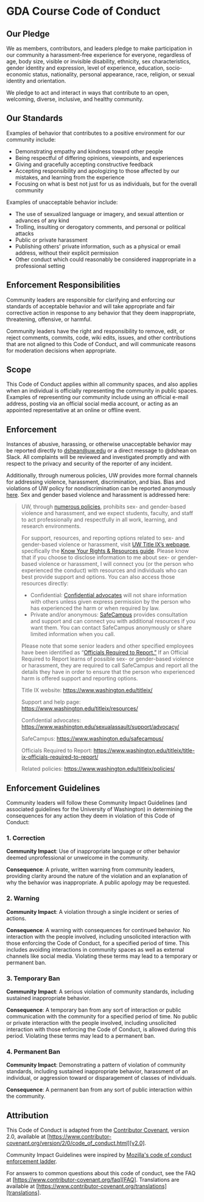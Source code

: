 # GDA Course Code of Conduct

## Our Pledge

We as members, contributors, and leaders pledge to make participation in our
community a harassment-free experience for everyone, regardless of age, body
size, visible or invisible disability, ethnicity, sex characteristics, gender
identity and expression, level of experience, education, socio-economic status, 
nationality, personal appearance, race, religion, or sexual identity
and orientation.

We pledge to act and interact in ways that contribute to an open, welcoming, 
diverse, inclusive, and healthy community.

## Our Standards

Examples of behavior that contributes to a positive environment for our
community include:

* Demonstrating empathy and kindness toward other people
* Being respectful of differing opinions, viewpoints, and experiences
* Giving and gracefully accepting constructive feedback
* Accepting responsibility and apologizing to those affected by our mistakes, 
  and learning from the experience
* Focusing on what is best not just for us as individuals, but for the
  overall community

Examples of unacceptable behavior include:

* The use of sexualized language or imagery, and sexual attention or
  advances of any kind
* Trolling, insulting or derogatory comments, and personal or political attacks
* Public or private harassment
* Publishing others' private information, such as a physical or email
  address, without their explicit permission
* Other conduct which could reasonably be considered inappropriate in a
  professional setting

## Enforcement Responsibilities

Community leaders are responsible for clarifying and enforcing our standards of
acceptable behavior and will take appropriate and fair corrective action in
response to any behavior that they deem inappropriate, threatening, offensive, 
or harmful.

Community leaders have the right and responsibility to remove, edit, or reject
comments, commits, code, wiki edits, issues, and other contributions that are
not aligned to this Code of Conduct, and will communicate reasons for moderation
decisions when appropriate.

## Scope

This Code of Conduct applies within all community spaces, and also applies when
an individual is officially representing the community in public spaces.
Examples of representing our community include using an official e-mail address, 
posting via an official social media account, or acting as an appointed
representative at an online or offline event.

## Enforcement

Instances of abusive, harassing, or otherwise unacceptable behavior may be 
reported directly to dshean@uw.edu or a direct message to @dshean on Slack. 
All complaints will be reviewed and investigated promptly and with respect 
to the privacy and security of the reporter of any incident.

Additionally, through numerous policies, UW provides more formal channels 
for addressing violence, harassment, discrimination, and bias. Bias and 
violations of UW policy for nondiscrimination can be reported anonymously
[here][bias reporting]. Sex and gender based violence and harassment is addressed here:

> UW, through [numerous policies][title ix], prohibits sex- and gender-based violence 
> and harassment, and we expect students, faculty, and staff to act professionally
> and respectfully in all work, learning, and research environments. 
>
> For support, resources, and reporting options related to sex- and gender-based
> violence or harassment, visit [UW Title IX’s webpage][uw title ix page], specifically the [Know Your 
> Rights & Resources guide][title ix kyr]. 
> Please know that if you choose to disclose information to me about sex- or 
> gender-based violence or harassment, I will connect you (or the person who 
> experienced the conduct) with resources and individuals who can best provide 
> support and options. You can also access those resources directly:
> - Confidential: [Confidential advocates][confidential advocates] will not share information with others 
> unless given express permission by the person who has experienced the harm or 
> when required by law.
> - Private and/or anonymous: [SafeCampus][safecampus] provides consultation and support and 
> can connect you with additional resources if you want them. You can contact 
> SafeCampus anonymously or share limited information when you call.
>
> Please note that some senior leaders and other specified employees have been 
> identified as “[Officials Required to Report.”][officials req to report] If an Official Required to Report 
> learns of possible sex- or gender-based violence or harassment, they are required
> to call SafeCampus and report all the details they have in order to ensure that 
> the person who experienced harm is offered support and reporting options.  
>
> Title IX website: https://www.washington.edu/titleix/
>
> Support and help page: https://www.washington.edu/titleix/resources/
>
> Confidential advocates: https://www.washington.edu/sexualassault/support/advocacy/
>
> SafeCampus: https://www.washington.edu/safecampus/
>
> Officials Required to Report: https://www.washington.edu/titleix/title-ix-officials-required-to-report/
>
> Related policies: https://www.washington.edu/titleix/policies/

## Enforcement Guidelines

Community leaders will follow these Community Impact Guidelines (and associated 
guidelines for the University of Washington) in determining
the consequences for any action they deem in violation of this Code of Conduct:

### 1. Correction

**Community Impact**: Use of inappropriate language or other behavior deemed
unprofessional or unwelcome in the community.

**Consequence**: A private, written warning from community leaders, providing
clarity around the nature of the violation and an explanation of why the
behavior was inappropriate. A public apology may be requested.

### 2. Warning

**Community Impact**: A violation through a single incident or series
of actions.

**Consequence**: A warning with consequences for continued behavior. No
interaction with the people involved, including unsolicited interaction with
those enforcing the Code of Conduct, for a specified period of time. This
includes avoiding interactions in community spaces as well as external channels
like social media. Violating these terms may lead to a temporary or
permanent ban.

### 3. Temporary Ban

**Community Impact**: A serious violation of community standards, including
sustained inappropriate behavior.

**Consequence**: A temporary ban from any sort of interaction or public
communication with the community for a specified period of time. No public or
private interaction with the people involved, including unsolicited interaction
with those enforcing the Code of Conduct, is allowed during this period.
Violating these terms may lead to a permanent ban.

### 4. Permanent Ban

**Community Impact**: Demonstrating a pattern of violation of community
standards, including sustained inappropriate behavior, harassment of an
individual, or aggression toward or disparagement of classes of individuals.

**Consequence**: A permanent ban from any sort of public interaction within
the community.

## Attribution

This Code of Conduct is adapted from the [Contributor Covenant][homepage], 
version 2.0, available at
[https://www.contributor-covenant.org/version/2/0/code_of_conduct.html][v2.0].

Community Impact Guidelines were inspired by 
[Mozilla's code of conduct enforcement ladder][Mozilla CoC].

For answers to common questions about this code of conduct, see the FAQ at
[https://www.contributor-covenant.org/faq][FAQ]. Translations are available 
at [https://www.contributor-covenant.org/translations][translations].

[homepage]: https://www.contributor-covenant.org
[v2.0]: https://www.contributor-covenant.org/version/2/0/code_of_conduct.html
[Mozilla CoC]: https://github.com/mozilla/diversity
[FAQ]: https://www.contributor-covenant.org/faq
[translations]: https://www.contributor-covenant.org/translations
[bias reporting]: https://www.washington.edu/raceequity/updates/bias-reporting-tools/
[title ix]: https://www.washington.edu/titleix/policies/
[uw title ix page]: https://www.washington.edu/titleix/
[title ix kyr]: https://www.washington.edu/pso/resources/know-your-rights/
[confidential advocates]: https://www.washington.edu/sexualassault/support/advocacy/
[safecampus]: https://www.washington.edu/safecampus/
[officials req to report]: https://www.washington.edu/titleix/title-ix-officials-required-to-report/